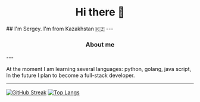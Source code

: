 <h1 align="center"> Hi there 👋</h1>
## I'm Sergey. I'm from Kazakhstan 🇰🇿
---
<h3 align="center">About me</h3>
---
<p>
 At the moment I am learning several languages: python, golang, java script, In the future I plan to become a full-stack developer.
</p>

---

[![GitHub Streak](https://github-readme-streak-stats.herokuapp.com/?user=DenverCoder1)](https://git.io/streak-stats)
[![Top Langs](https://github-readme-stats.vercel.app/api/top-langs/?username=anuraghazra&layout=compact)](https://github.com/anuraghazra/github-readme-stats)

<!--
**shotni4k/shotni4k** is a ✨ _special_ ✨ repository because its `README.md` (this file) appears on your GitHub profile.

Here are some ideas to get you started:

- 🔭 I’m currently working on ...
- 🌱 I’m currently learning ...
- 👯 I’m looking to collaborate on ...
- 🤔 I’m looking for help with ...
- 💬 Ask me about ...
- 📫 How to reach me: ...
- 😄 Pronouns: ...
- ⚡ Fun fact: ...
-->
